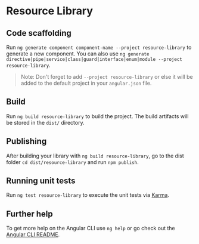 # Resource Library

## Code scaffolding

Run `ng generate component component-name --project resource-library` to generate a new component. You can also use `ng generate directive|pipe|service|class|guard|interface|enum|module --project resource-library`.
> Note: Don't forget to add `--project resource-library` or else it will be added to the default project in your `angular.json` file. 

## Build

Run `ng build resource-library` to build the project. The build artifacts will be stored in the `dist/` directory.

## Publishing

After building your library with `ng build resource-library`, go to the dist folder `cd dist/resource-library` and run `npm publish`.

## Running unit tests

Run `ng test resource-library` to execute the unit tests via [Karma](https://karma-runner.github.io).

## Further help

To get more help on the Angular CLI use `ng help` or go check out the [Angular CLI README](https://github.com/angular/angular-cli/blob/master/README.md).
